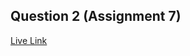 ## Question 2 (Assignment 7)

[Live Link](https://webdev-assignment.netlify.app/assignment7/question2/)
